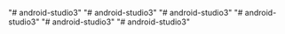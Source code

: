 "# android-studio3" 
"# android-studio3" 
"# android-studio3" 
"# android-studio3" 
"# android-studio3" 
"# android-studio3" 
